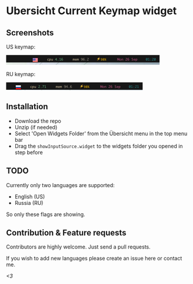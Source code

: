 Ubersicht Current Keymap widget
===============================

Screenshots
-----------
US keymap:

![screenshot 1](./screenshot1.png)

RU keymap:

![screenshot 2](./screenshot2.png)

Installation
------------

* Download the repo
* Unzip (if needed)
* Select 'Open Widgets Folder' from the Übersicht menu in the top menu bar
* Drag the `showInputSource.widget` to the widgets folder you opened in step before

TODO
----

Currently only two languages are supported:

* English (US)
* Russia (RU)

So only these flags are showing. 


Contribution & Feature requests
-------------------------------
Contributors are highly welcome. Just send a pull requests. 

If you wish to add new languages please create an issue here 
or contact me.


*<3*
